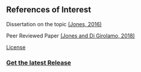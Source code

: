 
## References of Interest
Dissertation on the topic [(Jones, 2016)](http://hdl.handle.net/2142/90462)

Peer Reviewed Paper [(Jones and Di Girolamo, 2018)](https://journals.ametsoc.org/doi/abs/10.1175/JAS-D-17-0251.1)


[License](https://github.com/AlexandraLJones/IMC-emission/blob/master/liscense.txt)


### [Get the latest Release](https://github.com/AlexandraLJones/IMC-emission/releases/latest)

